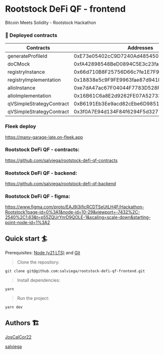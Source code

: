 # Rootstock DeFi QF - frontend

Bitcoin Meets Solidity - Rootstock Hackathon

### 📜 Deployed contracts

| Contracts                | Addresses                                  |
| ------------------------ | ------------------------------------------ |
| generateProfileId        | 0xE73e05402cC9D7240Ad48545035B0e4CD5D24400 |
| doCMock                  | 0xfA42898548BeD0894C5E3c23fa4196906C252050 |
| registryInstance         | 0x66d710B8F25756D66c7fe1E7F9cE74d375863a20 |
| registryImplementation   | 0x18838e5c9F9FE9963fae87d941F6ac55BF4C7E5a |
| alloInstance             | 0xe7dA47ac67F04044F7783D528F11cDb309b5D2e2 |
| alloImplementation       | 0x16B61C6a8E2d9262FE07A527336aB2bCe5FcDdAC |
| qVSimpleStrategyContract | 0xB6191Eb3Ee9acd82cEbe6D9851D806Db24e3E35D |
| qVSimpleStrategyContract | 0x3f0A7E94d134F84f6294F5d3277d2b86bdFDF24c |

### Fleek deploy

https://many-garage-late.on-fleek.app

### Rootstock DeFi QF - contracts:

https://github.com/salviega/rootstock-defi-qf-contracts

### Rootstock DeFi QF - backend:

https://github.com/salviega/rootstock-defi-qf-backend

### Rootstock DeFi QF - figma:

https://www.figma.com/proto/EAJ9i3ificRCDTSeUtLH4F/Hackathon-Rootstock?page-id=0%3A1&node-id=10-29&viewport=-7432%2C-2540%2C1.63&t=p55ZQUrYnrD9QOLE-1&scaling=scale-down&starting-point-node-id=1%3A2

## Quick start 🏄

Prerequisites: [Node (v21 LTS)](https://nodejs.org/en/download/) and [Git](https://git-scm.com/downloads)

> Clone the repository:

```
git clone git@github.com:salviega/rootstock-defi-qf-frontend.git
```

> Install dependencies:

```
yarn
```

> Run the project:

```
yarn dev
```

## Authors 🏗

[JosCalCor22](https://github.com/JosCalCor22)

[salviega](https://github.com/salviega)
